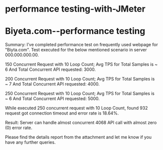 # performance testing-with-JMeter
# Biyeta.com--performance testing

Summary: I’ve completed performance test on frequently used webpage for "Biyta.com".
Test executed for the below mentioned scenario in server 000.000.000.00.

150 Concurrent Request with 10 Loop Count; Avg TPS for Total Samples is ~ 6 And Total Concurrent API requested: 3000.

200 Concurrent Request with 10 Loop Count; Avg TPS for Total Samples is ~ 7 And Total Concurrent API requested: 4000.

250 Concurrent Request with 10 Loop Count; Avg TPS for Total Samples is ~ 6 And Total Concurrent API requested: 5000.

While executed 250 concurrent request with 10 Loop Count, found 932 request got connection timeout and error rate is 18.64%.

Result: Server can handle almost concurrent 4068 API call with almost zero (0) error rate.

Please find the details report from the attachment and let me know if you have any further queries.
